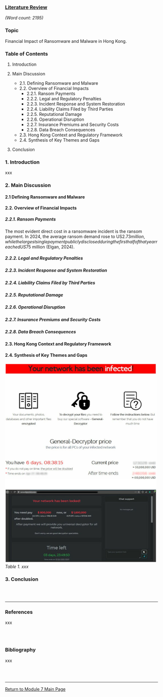 ### [Literature Review](RMPP_A1.pdf)
_(Word count: 2195)_
<br>

### Topic
Financial Impact of Ransomware and Malware in Hong Kong.

### Table of Contents
1. Introduction
   
2. Main Discussion
   - 2.1. Defining Ransomware and Malware
   - 2.2. Overview of Financial Impacts
     - 2.2.1. Ransom Payments
     - 2.2.2. Legal and Regulatory Penalties
     - 2.2.3. Incident Response and System Restoration
     - 2.2.4. Liability Claims Filed by Third Parties
     - 2.2.5. Reputational Damage
     - 2.2.6. Operational Disruption
     - 2.2.7. Insurance Premiums and Security Costs
     - 2.2.8. Data Breach Consequences
   - 2.3. Hong Kong Context and Regulatory Framework
   - 2.4. Synthesis of Key Themes and Gaps

3. Conclusion


### 1. Introduction
xxx

### 2. Main Discussion
#### 2.1 Defining Ransomware and Malware

#### 2.2. Overview of Financial Impacts
##### 2.2.1. Ransom Payments
The most evident direct cost in a ransomware incident is the ransom payment. In 2024, the average ransom demand rose to US$2.73 million, while the largest single payment publicly disclosed during the first half of that year reached US$75 million (Elgan, 2024). 

##### 2.2.2. Legal and Regulatory Penalties
##### 2.2.3. Incident Response and System Restoration
##### 2.2.4. Liability Claims Filed by Third Parties
##### 2.2.5. Reputational Damage
##### 2.2.6. Operational Disruption
##### 2.2.7. Insurance Premiums and Security Costs
##### 2.2.8. Data Breach Consequences

#### 2.3. Hong Kong Context and Regulatory Framework

#### 2.4. Synthesis of Key Themes and Gaps

<img src="RMPP_A1_Figure1.jpg" alt="Figure 1" width="500"/> <br>
_Table 1. xxx_


### 3. Conclusion

<br><br>



-----
### References
xxx

<br><br>


### Bibliography
xxx

<br><br>

---

[Return to Module 7 Main Page](RMPP_main.md)
